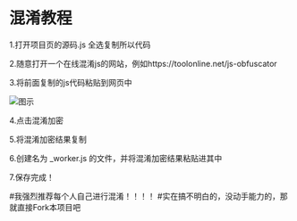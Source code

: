 # 混淆教程
1.打开项目页的源码.js    全选复制所以代码

2.随意打开一个在线混淆js的网站，例如https://toolonline.net/js-obfuscator

3.将前面复制的js代码粘贴到网页中

![图示](https://pan.keaeye.fun/raw/%E5%9B%BE%E7%A4%BA.png)

4.点击混淆加密

5.将混淆加密结果复制

6.创建名为 _worker.js 的文件，并将混淆加密结果粘贴进其中

7.保存完成！

#我强烈推荐每个人自己进行混淆！！！！
#实在搞不明白的，没动手能力的，那就直接Fork本项目吧
